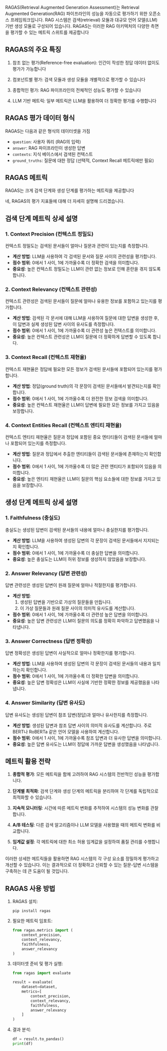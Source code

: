 RAGAS(Retrieval Augmented Generation Assessment)는 Retrieval Augmented Generation(RAG) 파이프라인의 성능을 자동으로 평가하기 위한 오픈소스 프레임워크입니다. RAG 시스템은 검색(retrieval) 모듈과 대규모 언어 모델(LLM) 기반 생성 모듈로 구성되어 있습니다. RAGAS는 이러한 RAG 아키텍처의 다양한 측면을 평가할 수 있는 메트릭 스위트를 제공합니다

## RAGAS의 주요 특징

1. 참조 없는 평가(Reference-free evaluation): 인간이 작성한 정답 데이터 없이도 평가가 가능합니다

2. 컴포넌트별 평가: 검색 모듈과 생성 모듈을 개별적으로 평가할 수 있습니다

3. 종합적인 평가: RAG 파이프라인의 전체적인 성능도 평가할 수 있습니다

4. LLM 기반 메트릭: 일부 메트릭은 LLM을 활용하여 더 정확한 평가를 수행합니다

## RAGAS 평가 데이터 형식

RAGAS는 다음과 같은 형식의 데이터셋을 가짐

- `question`: 사용자 쿼리 (RAG의 입력)
- `answer`: RAG 파이프라인이 생성한 답변
- `contexts`: 지식 베이스에서 검색된 컨텍스트
- `ground_truths`: 질문에 대한 정답 (선택적, Context Recall 메트릭에만 필요)

## RAGAS 메트릭

RAGAS는 크게 검색 단계와 생성 단계를 평가하는 메트릭을 제공합니다

네, RAGAS의 평가 지표들에 대해 더 자세히 설명해 드리겠습니다.

## 검색 단계 메트릭 상세 설명

### 1. Context Precision (컨텍스트 정밀도)

컨텍스트 정밀도는 검색된 문서들이 얼마나 질문과 관련이 있는지를 측정합니다.

- **계산 방법**: LLM을 사용하여 각 검색된 문서와 질문 사이의 관련성을 평가합니다.
- **점수 범위**: 0에서 1 사이, 1에 가까울수록 더 정확한 검색을 의미합니다.
- **중요성**: 높은 컨텍스트 정밀도는 LLM이 관련 없는 정보로 인해 혼란을 겪지 않도록 합니다.

### 2. Context Relevancy (컨텍스트 관련성)

컨텍스트 관련성은 검색된 문서들이 질문에 얼마나 유용한 정보를 포함하고 있는지를 평가합니다.

- **계산 방법**: 검색된 각 문서에 대해 LLM을 사용하여 질문에 대한 답변을 생성한 후, 이 답변과 실제 생성된 답변 사이의 유사도를 측정합니다.
- **점수 범위**: 0에서 1 사이, 1에 가까울수록 더 관련성 높은 컨텍스트를 의미합니다.
- **중요성**: 높은 컨텍스트 관련성은 LLM이 질문에 더 정확하게 답변할 수 있도록 합니다.

### 3. Context Recall (컨텍스트 재현율)

컨텍스트 재현율은 정답에 필요한 모든 정보가 검색된 문서들에 포함되어 있는지를 평가합니다.

- **계산 방법**: 정답(ground truth)의 각 문장이 검색된 문서들에서 발견되는지를 확인합니다.
- **점수 범위**: 0에서 1 사이, 1에 가까울수록 더 완전한 정보 검색을 의미합니다.
- **중요성**: 높은 컨텍스트 재현율은 LLM이 답변에 필요한 모든 정보를 가지고 있음을 보장합니다.

### 4. Context Entities Recall (컨텍스트 엔티티 재현율)

컨텍스트 엔티티 재현율은 질문과 정답에 포함된 중요 엔티티들이 검색된 문서들에 얼마나 포함되어 있는지를 측정합니다.

- **계산 방법**: 질문과 정답에서 추출한 엔티티들이 검색된 문서들에 존재하는지 확인합니다.
- **점수 범위**: 0에서 1 사이, 1에 가까울수록 더 많은 관련 엔티티가 포함되어 있음을 의미합니다.
- **중요성**: 높은 엔티티 재현율은 LLM이 질문의 핵심 요소들에 대한 정보를 가지고 있음을 보장합니다.

## 생성 단계 메트릭 상세 설명

### 1. Faithfulness (충실도)

충실도는 생성된 답변이 검색된 문서들의 내용에 얼마나 충실한지를 평가합니다.

- **계산 방법**: LLM을 사용하여 생성된 답변의 각 문장이 검색된 문서들에서 지지되는지 확인합니다.
- **점수 범위**: 0에서 1 사이, 1에 가까울수록 더 충실한 답변을 의미합니다.
- **중요성**: 높은 충실도는 LLM이 허위 정보를 생성하지 않았음을 보장합니다.

### 2. Answer Relevancy (답변 관련성)

답변 관련성은 생성된 답변이 원래 질문에 얼마나 적절한지를 평가합니다.

- **계산 방법**: 
  1. 생성된 답변을 기반으로 가상의 질문들을 만듭니다.
  2. 이 가상 질문들과 원래 질문 사이의 의미적 유사도를 계산합니다.
- **점수 범위**: 0에서 1 사이, 1에 가까울수록 더 관련성 높은 답변을 의미합니다.
- **중요성**: 높은 답변 관련성은 LLM이 질문의 의도를 정확히 파악하고 답변했음을 나타냅니다.

### 3. Answer Correctness (답변 정확성)

답변 정확성은 생성된 답변이 사실적으로 얼마나 정확한지를 평가합니다.

- **계산 방법**: LLM을 사용하여 생성된 답변의 각 문장이 검색된 문서들의 내용과 일치하는지 확인합니다.
- **점수 범위**: 0에서 1 사이, 1에 가까울수록 더 정확한 답변을 의미합니다.
- **중요성**: 높은 답변 정확성은 LLM이 사실에 기반한 정확한 정보를 제공했음을 나타냅니다.

### 4. Answer Similarity (답변 유사도)

답변 유사도는 생성된 답변이 참조 답변(정답)과 얼마나 유사한지를 측정합니다.

- **계산 방법**: 생성된 답변과 참조 답변 사이의 의미적 유사도를 계산합니다. 주로 BERT나 RoBERTa 같은 언어 모델을 사용하여 계산합니다.
- **점수 범위**: 0에서 1 사이, 1에 가까울수록 참조 답변과 더 유사한 답변을 의미합니다.
- **중요성**: 높은 답변 유사도는 LLM이 정답에 가까운 답변을 생성했음을 나타냅니다.

## 메트릭 활용 전략

1. **종합적 평가**: 모든 메트릭을 함께 고려하여 RAG 시스템의 전반적인 성능을 평가합니다.

2. **단계별 최적화**: 검색 단계와 생성 단계의 메트릭을 분리하여 각 단계를 독립적으로 최적화할 수 있습니다.

3. **지속적 모니터링**: 시간에 따른 메트릭 변화를 추적하여 시스템의 성능 변화를 관찰합니다.

4. **A/B 테스팅**: 다른 검색 알고리즘이나 LLM 모델을 사용했을 때의 메트릭 변화를 비교합니다.

5. **임계값 설정**: 각 메트릭에 대한 최소 허용 임계값을 설정하여 품질 관리를 수행합니다.

이러한 상세한 메트릭들을 활용하면 RAG 시스템의 각 구성 요소를 정밀하게 평가하고 개선할 수 있습니다. 이는 결과적으로 더 정확하고 신뢰할 수 있는 질문-답변 시스템을 구축하는 데 큰 도움이 될 것입니다.

## RAGAS 사용 방법

1. RAGAS 설치:
   ```
   pip install ragas
   ```

2. 필요한 메트릭 임포트:
   ```python
   from ragas.metrics import (
       context_precision,
       context_relevancy,
       faithfulness,
       answer_relevancy
   )
   ```

3. 데이터셋 준비 및 평가 실행:
   ```python
   from ragas import evaluate
   
   result = evaluate(
       dataset=dataset,
       metrics=[
           context_precision,
           context_relevancy,
           faithfulness,
           answer_relevancy
       ]
   )
   ```

4. 결과 분석:
   ```python
   df = result.to_pandas()
   print(df)
   ```

